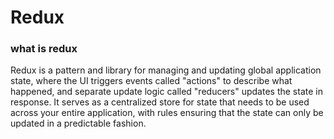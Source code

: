 # Redux

### what is redux

Redux is a pattern and library for managing and updating global application state, where the UI triggers events called "actions" to describe what happened, and separate update logic called "reducers" updates the state in response. It serves as a centralized store for state that needs to be used across your entire application, with rules ensuring that the state can only be updated in a predictable fashion.
